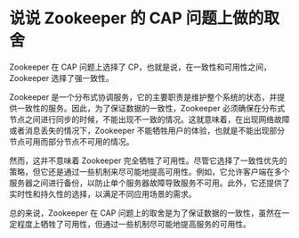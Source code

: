 # 说说 Zookeeper 的 CAP 问题上做的取舍

Zookeeper 在 CAP 问题上选择了 CP，也就是说，在一致性和可用性之间，Zookeeper 选择了强一致性。

Zookeeper 是一个分布式协调服务，它的主要职责是维护整个系统的状态，并提供一致性的服务。因此，为了保证数据的一致性，Zookeeper 必须确保在分布式节点之间进行同步的时候，不能出现不一致的情况。这就意味着，在出现网络故障或者消息丢失的情况下，Zookeeper 不能牺牲用户的体验，也就是不能出现部分节点可用而部分节点不可用的情况。

然而，这并不意味着 Zookeeper 完全牺牲了可用性。尽管它选择了一致性优先的策略，但它还是通过一些机制来尽可能地提高可用性。例如，它允许客户端在多个服务器之间进行备份，以防止单个服务器故障导致服务不可用。此外，它还提供了实时性和持久性的选择，以满足不同应用场景的需求。

总的来说，Zookeeper 在 CAP 问题上的取舍是为了保证数据的一致性，虽然在一定程度上牺牲了可用性，但通过一些机制尽可能地提高服务的可用性。


